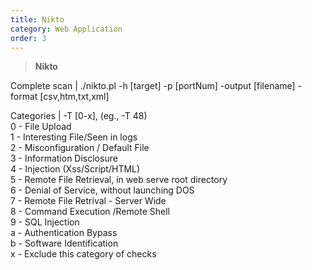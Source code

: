 ```yaml
---
title: Nikto 
category: Web Application
order: 3
---
```


> **Nikto**

Complete scan | ./nikto.pl -h [target] -p [portNum] -output [filename] -format [csv,htm,txt,xml]

Categories | -T [0-x], (eg., -T 48) <br> 0 - File Upload <br> 1 - Interesting File/Seen in logs  <br>  2 - Misconfiguration / Default File <br> 3 - Information Disclosure <br>  4 - Injection (Xss/Script/HTML) <br>  5 - Remote File Retrieval, in web serve root directory  <br> 6 - Denial of Service, without launching DOS <br> 7 - Remote File Retrival - Server Wide <br> 8 - Command Execution /Remote Shell  <br>  9 - SQL Injection <br> a - Authentication Bypass <br> b - Software Identification <br> x - Exclude this category of checks



